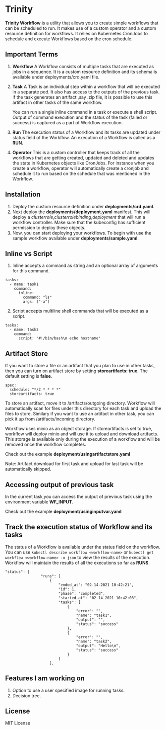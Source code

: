 # Trinity
**Trinity Workflow** is a utility that allows you to create simple workflows that can be scheduled to run. It makes use of a custom operator and a custom resource definition for workflows. It relies on Kubernetes CronJobs to schedule and execute Workflows based on the cron schedule.

## Important Terms
1. **Workflow** 
    A Workflow consists of multiple tasks that are executed as jobs in a sequence. It is a custom resource definition and its schema is available under deployments/crd.yaml file.

2. **Task**
    A Task is an individual step within a workflow that will be executed in a separate pod. It also has access to the outputs of the previous task. If the task generates an artifact ,say .zip file, it is possible to use this artifact in other tasks of the same workflow.

    You can run a single inline command in a task or execute a shell script. Output of command execution and the status of the task (failed or success) is captured as a part of Workflow execution.
3. **Run**
    The execution status of a Workflow and its tasks are updated under status field of the Workflow. An execution of a Workflow is called as a **RUN**.

3. **Operator**
    This is a custom controller that keeps track of all the workflows that are getting created, updated and deleted and updates the state in Kubernetes objects like CronJobs. For instance when you create a workflow, operator will automatically create a cronjob and schedule it to run based on the schedule that was mentioned in the Workflow.

## Installation
1. Deploy the custom resource definition under **deployments/crd.yaml**.
2. Next deploy the **deployments/deployment.yaml** manifest. This will deploy a *clusterrole*,*clusterrolebinding*,*deployment* that will run a workflow controller. Make sure that the kubeconfig has sufficient permission to deploy these objects.
3. Now, you can start deploying your workflows. To begin with use the sample workflow available under **deployments/sample.yaml**.

## Inline vs Script
1. Inline accepts a command as string and an optional array of arguments for this command.
```
tasks:
  - name: task1    
    command:
      inline:
        command: "ls"
        args: ["-a"]
```
2. Script accepts multiline shell commands that will be executed as a script.
```
tasks:
  - name: task2   
    command:
      script: "#!/bin/bash\n echo hostname"
```

## Artifact Store
If you want to store a file or an artifact that you plan to use in other tasks, then you can turn on artifact store by setting **storeartifacts: true**. The default setting is **false**.
```
spec:
  schedule: "*/2 * * * *"
  storeartifacts: true
```
To store an artifact, move it to /artifacts/outgoing directory. Workflow will automatically scan for files under this directory for each task and upload the files to store. Similary if you want to use an artifact in other task, you can pick it up from /artifacts/incoming directory.

Workflow uses minio as an object storage. If storeartifacts is set to true, workflow will deploy minio and will use it to upload and download artifacts. This storage is available only during the execution of a workflow and will be removed once the workflow completes.

Check out the example **deployment/usingartifactstore.yaml**

Note: Artifact download for first task and upload for last task will be automatically skipped.

## Accessing output of previous task
In the current task,you can access the output of previous task using the environment variable **WF_INPUT**.

Check out the example **deployment/usinginputvar.yaml**

## Track the execution status of Workflow and its tasks
The status of a Workflow is available under the status field on the workflow. You can use ```kubectl describe workflow <workflow-name>``` or ```kubectl get workflow <workflow-name> -o json``` to view the results of the execution. Workflow will maintain the results of all the executions so far as **RUNS**.
```
"status": {
                "runs": [
                    {
                        "ended_at": "02-14-2021 10:42:21",
                        "id": 1,
                        "phase": "completed",
                        "started_at": "02-14-2021 10:42:08",
                        "tasks": [
                            {
                                "error": "",
                                "name": "task1",
                                "output": "",
                                "status": "success"
                            },
                            {
                                "error": "",
                                "name": "task2",
                                "output": "Hello\n",
                                "status": "success"
                            }
                        ]
                    },
```

## Features I am working on
1. Option to use a user specified image for running tasks.
2. Decision tree.

## License
MIT License



